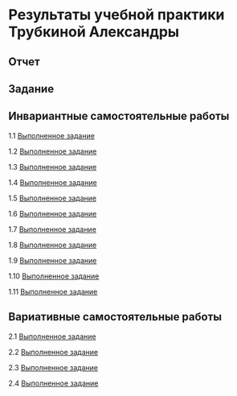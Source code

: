 # Результаты учебной практики Трубкиной Александры

## Отчет

## Задание

## Инвариантные самостоятельные работы

1.1 [Выполненное задание](https://github.com/AlexTrubkina/pract-february21/blob/main/%D0%98%D0%A1%D0%A0/%D0%98%D0%A1%D0%A0%201.1.pdf)

1.2 [Выполненное задание](https://github.com/AlexTrubkina/pract-february21/blob/main/%D0%98%D0%A1%D0%A0/%D0%98%D0%A1%D0%A01.2.png)

1.3 [Выполненное задание](https://github.com/AlexTrubkina/pract-february21/blob/main/%D0%98%D0%A1%D0%A0/%D0%98%D0%A1%D0%A01.3.pdf)

1.4 [Выполненное задание](https://github.com/AlexTrubkina/pract-february21/blob/main/%D0%98%D0%A1%D0%A0/%D0%98%D0%A1%D0%A01.4.pdf)

1.5 [Выполненное задание](https://github.com/AlexTrubkina/pract-february21/blob/main/%D0%98%D0%A1%D0%A0/%D0%98%D0%A1%D0%A01.5.pdf)

1.6 [Выполненное задание](https://github.com/AlexTrubkina/pract-february21/blob/main/%D0%98%D0%A1%D0%A0/%D0%98%D0%A1%D0%A01.6.md)

1.7 [Выполненное задание](https://github.com/AlexTrubkina/pract-february21/blob/main/%D0%98%D0%A1%D0%A0/%D0%98%D0%A1%D0%A01.7.md)

1.8 [Выполненное задание](https://github.com/AlexTrubkina/pract-february21/blob/main/%D0%98%D0%A1%D0%A0/%D0%98%D0%A1%D0%A01.8.pdf)

1.9 [Выполненное задание](https://github.com/AlexTrubkina/pract-february21/blob/main/%D0%98%D0%A1%D0%A0/%D0%98%D0%A1%D0%A01.9.pdf)

1.10 [Выполненное задание](https://github.com/AlexTrubkina/pract-february21/blob/main/%D0%98%D0%A1%D0%A0/%D0%98%D0%A1%D0%A01.10.pdf)

1.11 [Выполненное задание](https://github.com/AlexTrubkina/pract-february21/blob/main/%D0%98%D0%A1%D0%A0/%D0%98%D0%A1%D0%A01.11.png)

## Вариативные самостоятельные работы

2.1 [Выполненное задание](https://github.com/AlexTrubkina/pract-february21/blob/main/%D0%92%D0%A1%D0%A0/%D0%92%D0%A1%D0%A02.1.png)

2.2 [Выполненное задание](https://github.com/AlexTrubkina/pract-february21/blob/main/%D0%92%D0%A1%D0%A0/%D0%92%D0%A1%D0%A02.2.pdf)

2.3 [Выполненное задание](https://github.com/AlexTrubkina/pract-february21/blob/main/%D0%92%D0%A1%D0%A0/%D0%92%D0%A1%D0%A02.3.md)

2.4 [Выполненное задание](https://github.com/AlexTrubkina/pract-february21/blob/main/%D0%92%D0%A1%D0%A0/%D0%92%D0%A1%D0%A02.4.md)
